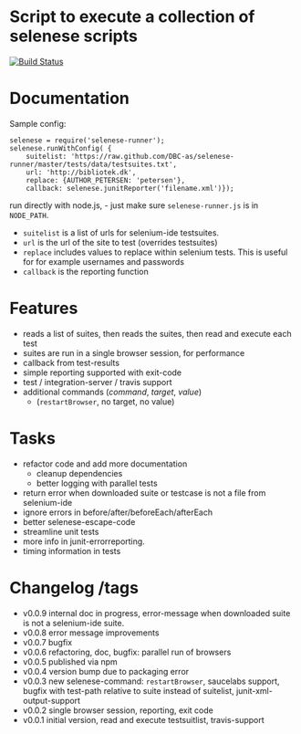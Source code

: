 # Script to execute a collection of selenese scripts

[![Build Status](https://secure.travis-ci.org/DBC-as/selenese-runner.png)](http://travis-ci.org/DBC-as/selenese-runner)

# Documentation

Sample config:

    selenese = require('selenese-runner');
    selenese.runWithConfig( {
        suitelist: 'https://raw.github.com/DBC-as/selenese-runner/master/tests/data/testsuites.txt',
        url: 'http://bibliotek.dk', 
        replace: {AUTHOR_PETERSEN: 'petersen'},
        callback: selenese.junitReporter('filename.xml')});

run directly with node.js, - just make sure `selenese-runner.js` is in `NODE_PATH`.

- `suitelist` is a list of urls for selenium-ide testsuites.
- `url` is the url of the site to test (overrides testsuites)
- `replace` includes values to replace within selenium tests. This is useful for for example usernames and passwords
- `callback` is the reporting function


# Features

- reads a list of suites, then reads the suites, then read and execute each test
- suites are run in a single browser session, for performance
- callback from test-results
- simple reporting supported with exit-code
- test / integration-server / travis support
- additional commands (*command*, *target*, *value*)
    - (`restartBrowser`, no target, no value)

# Tasks

- refactor code and add more documentation
    - cleanup dependencies
    - better logging with parallel tests
- return error when downloaded suite or testcase is not a file from selenium-ide
- ignore errors in before/after/beforeEach/afterEach 
- better selenese-escape-code
- streamline unit tests
- more info in junit-errorreporting.
- timing information in tests

# Changelog /tags

- v0.0.9 internal doc in progress, error-message when downloaded suite is not a selenium-ide suite.
- v0.0.8 error message improvements
- v0.0.7 bugfix
- v0.0.6 refactoring, doc, bugfix: parallel run of browsers
- v0.0.5 published via npm
- v0.0.4 version bump due to packaging error
- v0.0.3 new selenese-command: `restartBrowser`, saucelabs support, bugfix with test-path relative to suite instead of suitelist, junit-xml-output-support
- v0.0.2 single browser session, reporting, exit code
- v0.0.1 initial version, read and execute testsuitlist, travis-support
